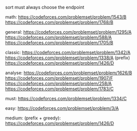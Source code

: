 sort
must
always choose the endpoint

math:
https://codeforces.com/problemset/problem/1543/B
https://codeforces.com/problemset/problem/1768/B

general:
https://codeforces.com/problemset/problem/1295/A
https://codeforces.com/problemset/problem/588/A
https://codeforces.com/problemset/problem/1705/B

classic:
https://codeforces.com/problemset/problem/1342/A
https://codeforces.com/problemset/problem/1338/A
(prefix)
https://codeforces.com/problemset/problem/1426/D

analyse:
https://codeforces.com/problemset/problem/1626/B
https://codeforces.com/problemset/problem/1907/F
https://codeforces.com/problemset/problem/258/A
https://codeforces.com/problemset/problem/1783/C

must:
https://codeforces.com/problemset/problem/1334/C

easy:
https://codeforces.com/problemset/problem/3/A

medium:
(prefix + greedy): https://codeforces.com/problemset/problem/1426/D